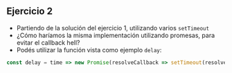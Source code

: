 ## **Ejercicio 2**

- Partiendo de la solución del ejercicio 1, utilizando varios `setTimeout`
- ¿Cómo haríamos la misma implementación utilizando promesas, para evitar el callback hell?
- Podés utilizar la función vista como ejemplo `delay`:

```js
const delay = time => new Promise(resolveCallback => setTimeout(resolveCallback, time));
```